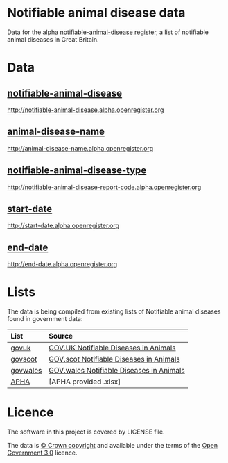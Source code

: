 # Notifiable animal disease data

Data for the alpha [notifiable-animal-disease register](http://notifiable-animal-disease.openregister.org),
a list of notifiable animal diseases in Great Britain.


# Data

## [notifiable-animal-disease](data/notifiable-animal-disease/notifiable-animal-disease.tsv)

http://notifiable-animal-disease.alpha.openregister.org

## [animal-disease-name](data/animal-disease-name/animal-disease-name.tsv)

http://animal-disease-name.alpha.openregister.org

## [notifiable-animal-disease-type](data/notifiable-animal-disease-report-code/notifiable-animal-disease-report-code.tsv)

http://notifiable-animal-disease-report-code.alpha.openregister.org

## [start-date](data/start-date/start-date.tsv)

http://start-date.alpha.openregister.org

## [end-date](data/end-date/end-date.tsv)

http://end-date.alpha.openregister.org

# Lists

The data is being compiled from existing lists of Notifiable animal diseases found in government data:

| List | Source |
| :---         |    :--- |
|[govuk](lists/govuk) |[GOV.UK Notifiable Diseases in Animals](https://www.gov.uk/government/collections/notifiable-diseases-in-animals)|
|[govscot](lists/govscot) |[GOV.scot Notifiable Diseases in Animals](http://www.gov.scot/Topics/farmingrural/Agriculture/animal-welfare/Diseases/disease/notifiable)|
|[govwales](lists/govwales) |[GOV.wales Notifiable Diseases in Animals](http://gov.wales/topics/environmentcountryside/ahw/disease/?lang=en)|
|[APHA](lists/APHA) |[APHA provided .xlsx]

# Licence

The software in this project is covered by LICENSE file.

The data is [© Crown copyright](http://www.nationalarchives.gov.uk/information-management/re-using-public-sector-information/copyright-and-re-use/crown-copyright/)
and available under the terms of the [Open Government 3.0](https://www.nationalarchives.gov.uk/doc/open-government-licence/version/3/) licence.
